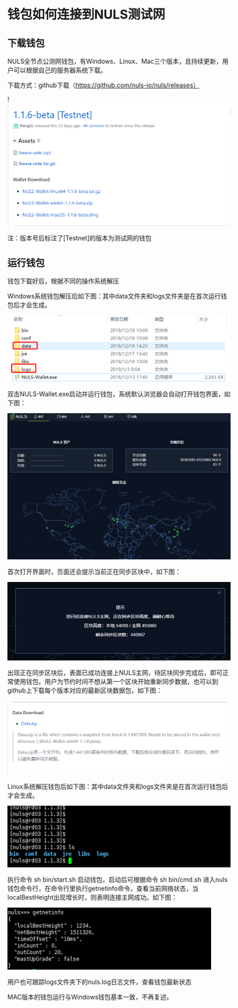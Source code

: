 # 钱包如何连接到NULS测试网

## 下载钱包

NULS全节点公测网钱包，有Windows、Linux、Mac三个版本，且持续更新，用户可以根据自己的服务器系统下载。

下载方式：github下载（https://github.com/nuls-io/nuls/releases）

!![1546586728639](./img/1546586728639.png)

注：版本号后标注了[Testnet]的版本为测试网的钱包

## 运行钱包

钱包下载好后，根据不同的操作系统解压

Windows系统钱包解压后如下图：其中data文件夹和logs文件夹是在首次运行钱包后才会生成。

![1546518956812](./img/1546518956812.png)

双击NULS-Wallet.exe启动并运行钱包，系统默认浏览器会自动打开钱包界面，如下图：

![1546519370742](./img/1546519370742.png)

首次打开界面时，页面还会提示当前正在同步区块中，如下图：

![1546519548787](./img/1546519548787.png)

出现正在同步区块后，表面已成功连接上NULS主网，待区块同步完成后，即可正常使用钱包。用户为节约时间不想从第一个区块开始重新同步数据，也可以到github上下载每个版本对应的最新区块数据包，如下图：

![1546520020388](./img/1546520020388.png)



Linux系统解压钱包后如下图：其中data文件夹和logs文件夹是在首次运行钱包后才会生成。

![1546520382686](./img/1546520382686.png)

执行命令  sh bin/start.sh 启动钱包，启动后可根据命令 sh bin/cmd.sh 进入nuls钱包命令行，在命令行里执行getnetinfo命令，查看当前网络状态，当localBestHeight出现增长时，则表明连接主网成功。如下图：

![1546520727643](./img/1546520727643.png)

用户也可跟踪logs文件夹下的nuls.log日志文件，查看钱包最新状态



MAC版本的钱包运行与Windows钱包基本一致，不再复述。